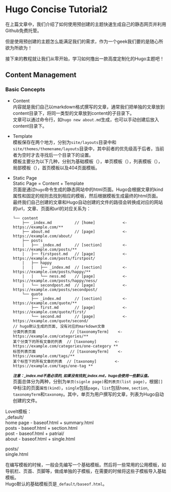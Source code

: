 # Hugo Concise Tutorial2


在上篇文章中，我们介绍了如何使用预创建的主题快速生成自己的静态网页并利用Github免费托管。  

但是使用预创建的主题怎么能满足我们的需求，作为一个geek我们要的是随心所欲为所欲为！  

接下来的教程就让我们从零开始，学习如何撸出一款高度定制化的Hugo主题吧！  

## Content Management
### Basic Concepts  
* Content  
内容就是我们自己以markdown格式撰写的文章，通常我们把单独的文章放到content目录下，将同一类型的文章放到content的子目录下。  
文章可以通过命令行，如`hugo new about.md`生成，也可以手动创建后放入content目录下。  

* Template  
模板保存在两个地方，分别为`site/layouts`目录中和`site/themes/themename/layouts`目录中，其中前者的优先级高于后者，当前者为空时才去寻找后一个目录下的设置。  
模板主要分为以下几种，分别为基础模板（），单页模板（），列表模板（），局部模板（），首页模板以及404页面模板。  

* Static Page  
Static Page = Content + Template  
页面是通过`hugo`命令生成的静态网站中的html页面。Hugo会根据文章的kind属性和固定的规则去找到相应的模板，然后根据模板生成最终的html页面。  
最终我们自己创建的文章和Hugo自动创建的文件的路径会转换成对应的网站的url，文章、页面和url的对应关系为：  
    ```
	└── content
	    ├── _index.md          // [home]            <- https://example.com/**
	    ├── about.md           // [page]            <- https://example.com/about/
	    ├── posts               
	    |   ├── _index.md      // [section]         <- https://example.com/posts/**         
	    |   ├── firstpost.md   // [page]            <- https://example.com/posts/firstpost/
	    |   ├── happy           
	    |   |   ├── _index.md  // [section]         <- https://example.com/posts/happy/**
	    |   |   └── ness.md    // [page]            <- https://example.com/posts/happy/ness/
	    |   └── secondpost.md  // [page]            <- https://example.com/posts/secondpost/
	    └── quote   
	        ├── _index.md      // [section]         <- https://example.com/quote/**           
	        ├── first.md       // [page]            <- https://example.com/quote/first/
	        └── second.md      // [page]            <- https://example.com/quote/second/
	// hugo默认生成的页面, 没有对应的markdown文章
	分类列表页面               // [taxonomyTerm]    <- https://example.com/categories/**
	某个分类下的所有文章的列表  // [taxonomy]        <- https://example.com/categories/one-category **
	标签列表页面               // [taxonomyTerm]    <- https://example.com/tags/**
	某个标签下的所有文章的列表  // [taxonomy]        <- https://example.com/tags/one-tag **
    ```
    **_<small>注意：\_index.md不是必须的, 如果没有找到_index.md，hugo会使用一些默认值。</small>_**  
    页面总体分为两种，分别为`单页(signle page)`和`列表页(list page)`，根据`[]`中标注的页面`属性(kind)`，`single`包括`page`，`list`包括`home`, `section`, `taxonomyTerm`和`taxonomy`。其中，单页为用户撰写的文章，列表为Hugo自动创建的文件。

LoveIt模板：  
\_default/  
home page - baseof.html + summary.html  
posts - baseof.html + section.html  
post - baseof.html + patrial/  
about - baseof.html + single.html  

posts/  
single.html  



在编写模板的时候，一般会先编写一个基础模板。然后将一些常用的公用模板，如导航栏、页首、页脚等，做成单独的子模板，在需要的时候将这些子模板导入基础模板。  
Hugo默认的基础模板页是`_default/baseof.html`。  

  



<!--more-->

